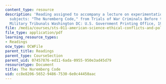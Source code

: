 ```yaml
---
content_type: resource
description: 'Reading assigned to accompany a lecture on experimentation on human
  subjects: "The Nuremberg Code," from Trials of War Criminals Before the Nuremberg
  Military Tribunals Washington DC: U.S. Government Printing Office, 1949.'
file: /media/courses/sts-011-american-science-ethical-conflicts-and-political-choices-fall-2007/cc8e82065652948675306e0c44450aac_21_nurembrg_code.pdf
file_type: application/pdf
learning_resource_types:
- Readings
ocw_type: OCWFile
parent_title: Readings
parent_type: CourseSection
parent_uid: 07457876-ed11-6ada-0955-950e3ad45d79
resourcetype: Document
title: The Nuremberg Code
uid: cc8e8206-5652-9486-7530-6e0c44450aac
---
```

